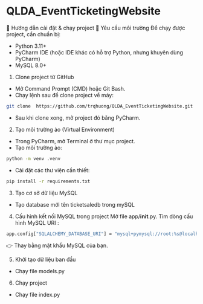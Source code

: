 # QLDA_EventTicketingWebsite
📖 Hướng dẫn cài đặt & chạy project
🔧 Yêu cầu môi trường
Để chạy được project, cần chuẩn bị:
- Python 3.11+ 
- PyCharm IDE (hoặc IDE khác có hỗ trợ Python, nhưng khuyên dùng PyCharm)  
- MySQL 8.0+ 

1. Clone project từ GitHub
- Mở Command Prompt (CMD) hoặc Git Bash.
- Chạy lệnh sau để clone project về máy:
```bash
git clone  https://github.com/trqhuong/QLDA_EventTicketingWebsite.git
```
- Sau khi clone xong, mở project đó bằng PyCharm.
2. Tạo môi trường ảo (Virtual Environment)
- Trong PyCharm, mở Terminal ở thư mục project.
- Tạo môi trường ảo: 
```bash
python -m venv .venv 
```
- Cài đặt các thư viện cần thiết:
```bash
pip install -r requirements.txt
```
3. Tạo cơ sở dữ liệu MySQL
- Tạo database mới tên ticketsaledb trong mySQL
4. Cấu hình kết nối MySQL trong project
Mở file app/__init__.py.
Tìm dòng cấu hình MySQL URI :
```bash
app.config["SQLALCHEMY_DATABASE_URI"] = "mysql+pymysql://root:%s@localhost/ticketsaledb?charset=utf8mb4" % quote('password')
```
👉 Thay <password> bằng mật khẩu MySQL của bạn.

5. Khởi tạo dữ liệu ban đầu
- Chạy file models.py
6. Chạy project
- Chạy file index.py
